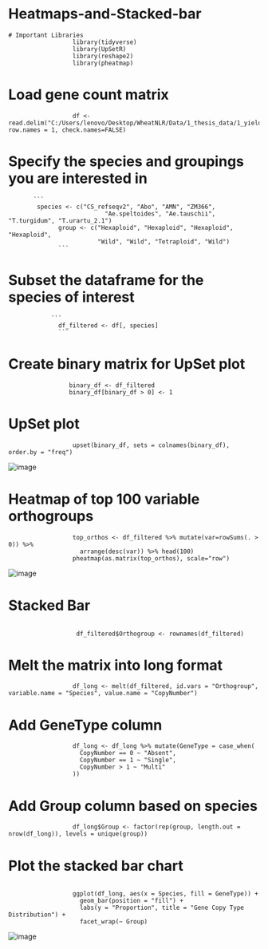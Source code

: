 # Heatmaps-and-Stacked-bar

```
# Important Libraries         
                  library(tidyverse)
                  library(UpSetR)
                  library(reshape2)
                  library(pheatmap)
```                  
# Load gene count matrix
```                  
                  df <- read.delim("C:/Users/lenovo/Desktop/WheatNLR/Data/1_thesis_data/1_yield/Orthofinder_results/Results_Apr24_5/Orthogroups/Orthogroups.GeneCount.tsv", row.names = 1, check.names=FALSE)
 ```                 
            
                
# Specify the species and groupings you are interested in
           ```      
            species <- c("CS_refseqv2", "Abo", "AMN", "ZM366", 
                               "Ae.speltoides", "Ae.tauschii", "T.turgidum", "T.urartu_2.1")
                  group <- c("Hexaploid", "Hexaploid", "Hexaploid", "Hexaploid",
                             "Wild", "Wild", "Tetraploid", "Wild")
                  ```
# Subset the dataframe for the species of interest
                ``` 
                  df_filtered <- df[, species]
                  ```
 # Create binary matrix for UpSet plot
 ```
                  binary_df <- df_filtered
                  binary_df[binary_df > 0] <- 1
```                  
 # UpSet plot
```                  
                  upset(binary_df, sets = colnames(binary_df), order.by = "freq")
```

![image](https://github.com/user-attachments/assets/67fdf7d4-f13d-42e2-907e-77570e786eb1)
        
# Heatmap of top 100 variable orthogroups
```
                  top_orthos <- df_filtered %>% mutate(var=rowSums(. > 0)) %>% 
                    arrange(desc(var)) %>% head(100)
                  pheatmap(as.matrix(top_orthos), scale="row")
```                  
![image](https://github.com/user-attachments/assets/b53c2b71-90c1-4824-949a-fd982cb13322)
                 
# Stacked Bar
```                  
                  
                   df_filtered$Orthogroup <- rownames(df_filtered)
```                  
# Melt the matrix into long format
```                  
                  df_long <- melt(df_filtered, id.vars = "Orthogroup", variable.name = "Species", value.name = "CopyNumber")
```                  
 # Add GeneType column
```                  
                  df_long <- df_long %>% mutate(GeneType = case_when(
                    CopyNumber == 0 ~ "Absent",
                    CopyNumber == 1 ~ "Single",
                    CopyNumber > 1 ~ "Multi"
                  ))
```                  
# Add Group column based on species
```
                  df_long$Group <- factor(rep(group, length.out = nrow(df_long)), levels = unique(group))
```                  
# Plot the stacked bar chart
```
                  
                  ggplot(df_long, aes(x = Species, fill = GeneType)) +
                    geom_bar(position = "fill") +
                    labs(y = "Proportion", title = "Gene Copy Type Distribution") +
                    facet_wrap(~ Group)
```
![image](https://github.com/user-attachments/assets/168dd11e-c2be-43f6-adcc-0a981e2f4342)



